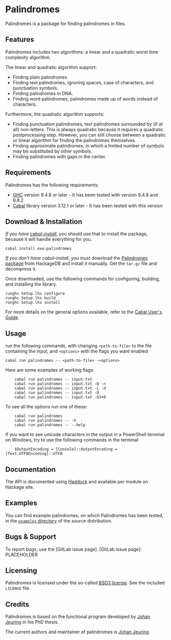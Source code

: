 # Palindromes

Palindromes is a package for finding palindromes in files.

## Features

Palindromes includes two algorithms: a linear and a quadratic worst time complexity algorithm.

The linear and quadratic algorithm support:

- Finding plain palindromes
- Finding text palindromes,
  ignoring spaces, case of characters, and punctuation
  symbols.
- Finding palindromes in DNA.
- Finding word palindromes,
  palindromes made up of words instead of characters.

Furthermore, the quadratic algorithm supports:

- Finding punctuation palindromes,
  text palindromes surrounded by (if at all) non-letters.
  This is always quadratic because it requires a quadratic postprocessing step.
  However, you can still choose between a quadratic or linear algorithm for finding the palindromes themselves.
- Finding approximate palindromes,
  in which a limited number of symbols
  may be substituted by other symbols.
- Finding palindromes with
  gaps in the center.

## Requirements

Palindromes has the following requirements:

- [GHC] version 9.4.8 or later - It has been tested with version 9.4.8 and 9.8.2
- [Cabal] library version 3.12.1 or later - It has been tested with this version

[GHC]: http://www.haskell.org/ghc/
[Cabal]: http://www.haskell.org/cabal/

## Download & Installation

_If you have [cabal-install]_, you should use that to install the package,
because it will handle everything for you.

    cabal install exe:palindromes

_If you don't have cabal-install_, you must download the [Palindromes package]
from HackageDB and install it manually. Get the `tar.gz` file and decompress it.

Once downloaded, use the following commands for configuring, building, and
installing the library.

    runghc Setup.lhs configure
    runghc Setup.lhs build
    runghc Setup.lhs install

For more details on the general options available, refer to the [Cabal User's
Guide].

[Palindromes package]: http://hackage.haskell.org/package/palindromes
[cabal-install]: http://www.haskell.org/haskellwiki/Cabal-Install
[Cabal User's Guide]: http://www.haskell.org/cabal/users-guide/

## Usage

run the following commands, with changing `<path-to-file>` to the file containing the input, and `<options>` with the flags you want enabled

    cabal run palindromes -- <path-to-file> -<options>

Here are some examples of working flags:

```
    cabal run palindromes -- input.txt
    cabal run palindromes -- input.txt -Q -n
    cabal run palindromes -- input.txt -L -d
    cabal run palindromes -- input.txt -Q
    cabal run palindromes -- input.txt -Q3+0
```

To see all the options run one of these:

```
    cabal run palindromes
    cabal run palindromes -- -h
    cabal run palindromes -- --help
```

If you want to see unicode characters in the output in a PowerShell terminal on Windows, try to use the following commands in the terminal:
```
    $OutputEncoding = [Console]::OutputEncoding = [Text.UTF8Encoding]::UTF8
```

## Documentation

The API is documented using [Haddock] and available per module on Hackage
site.

[Haddock]: http://hackage.haskell.org/package/haddock
[Palindromes package]: http://hackage.haskell.org/package/palindromes

## Examples

You can find example palindromes, on which Palindromes has been tested, in the
[`examples` directory] of the source distribution.

[`examples` directory]: PLACEHOLDER

## Bugs & Support

To report bugs, use the [GitLab issue page].
[GitLab issue page]: PLACEHOLDER

## Licensing

Palindromes is licensed under the so-called [BSD3 license]. See the included
`LICENSE` file.

[BSD3 license]: http://www.opensource.org/licenses/bsd-license.php

## Credits

Palindromes is based on the functional program developed by [Johan Jeuring] in
his PhD thesis.

The current authors and maintainer of palindromes is [Johan Jeuring].

[Johan Jeuring]: http://www.jeuring.net/

